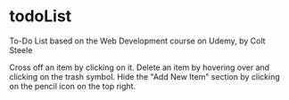 # todoList
To-Do List based on the Web Development course on Udemy, by Colt Steele

Cross off an item by clicking on it. Delete an item by hovering over and clicking on the trash symbol.
Hide the "Add New Item" section by clicking on the pencil icon on the top right.
